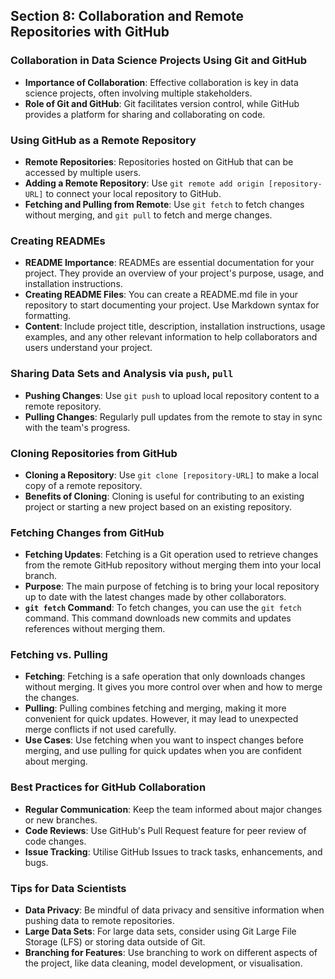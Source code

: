 ## Section 8: Collaboration and Remote Repositories with GitHub

### Collaboration in Data Science Projects Using Git and GitHub
- **Importance of Collaboration**: Effective collaboration is key in data science projects, often involving multiple stakeholders.
- **Role of Git and GitHub**: Git facilitates version control, while GitHub provides a platform for sharing and collaborating on code.

### Using GitHub as a Remote Repository
- **Remote Repositories**: Repositories hosted on GitHub that can be accessed by multiple users.
- **Adding a Remote Repository**: Use `git remote add origin [repository-URL]` to connect your local repository to GitHub.
- **Fetching and Pulling from Remote**: Use `git fetch` to fetch changes without merging, and `git pull` to fetch and merge changes.

### Creating READMEs
- **README Importance**: READMEs are essential documentation for your project. They provide an overview of your project's purpose, usage, and installation instructions.
- **Creating README Files**: You can create a README.md file in your repository to start documenting your project. Use Markdown syntax for formatting.
- **Content**: Include project title, description, installation instructions, usage examples, and any other relevant information to help collaborators and users understand your project.

### Sharing Data Sets and Analysis via `push`, `pull`
- **Pushing Changes**: Use `git push` to upload local repository content to a remote repository.
- **Pulling Changes**: Regularly pull updates from the remote to stay in sync with the team's progress.

### Cloning Repositories from GitHub
- **Cloning a Repository**: Use `git clone [repository-URL]` to make a local copy of a remote repository.
- **Benefits of Cloning**: Cloning is useful for contributing to an existing project or starting a new project based on an existing repository.

### Fetching Changes from GitHub
- **Fetching Updates**: Fetching is a Git operation used to retrieve changes from the remote GitHub repository without merging them into your local branch.
- **Purpose**: The main purpose of fetching is to bring your local repository up to date with the latest changes made by other collaborators.
- **`git fetch` Command**: To fetch changes, you can use the `git fetch` command. This command downloads new commits and updates references without merging them.

### Fetching vs. Pulling
- **Fetching**: Fetching is a safe operation that only downloads changes without merging. It gives you more control over when and how to merge the changes.
- **Pulling**: Pulling combines fetching and merging, making it more convenient for quick updates. However, it may lead to unexpected merge conflicts if not used carefully.
- **Use Cases**: Use fetching when you want to inspect changes before merging, and use pulling for quick updates when you are confident about merging.

### Best Practices for GitHub Collaboration
- **Regular Communication**: Keep the team informed about major changes or new branches.
- **Code Reviews**: Use GitHub's Pull Request feature for peer review of code changes.
- **Issue Tracking**: Utilise GitHub Issues to track tasks, enhancements, and bugs.

### Tips for Data Scientists
- **Data Privacy**: Be mindful of data privacy and sensitive information when pushing data to remote repositories.
- **Large Data Sets**: For large data sets, consider using Git Large File Storage (LFS) or storing data outside of Git.
- **Branching for Features**: Use branching to work on different aspects of the project, like data cleaning, model development, or visualisation.
